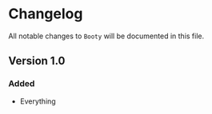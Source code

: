 # Changelog

All notable changes to `Booty` will be documented in this file.

## Version 1.0

### Added
- Everything
